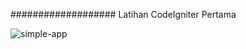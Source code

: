 ###################
Latihan CodeIgniter Pertama

![simple-app](https://user-images.githubusercontent.com/52491425/224238932-215275b0-4a55-46e4-a8aa-e38172e006db.PNG)
